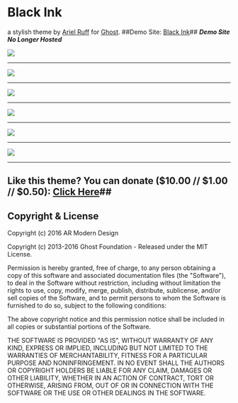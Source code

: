 # Black Ink
a stylish theme by <a href="http://www.arielruff.com">Ariel Ruff</a> for [Ghost](http://github.com/tryghost/ghost/).
##Demo Site: [Black Ink](http://www.zerocomposition.com/ "Black Ink")## ***Demo Site No Longer Hosted***

![](https://www.arielruff.com/BIStore/BlackInk_SP_1.jpg)

----------


![](https://www.arielruff.com/BIStore/BlackInk_SP_2.jpg)

----------


![](https://www.arielruff.com/BIStore/BlackInk_SP_3.jpg)

----------


![](https://www.arielruff.com/BIStore/BlackInk_SP_4.jpg)

----------


![](https://www.arielruff.com/BIStore/BlackInk_SP_5.jpg)

----------


![](https://www.arielruff.com/BIStore/BlackInk_SP_7.jpg)

----------


## Like this theme? You can donate ($10.00 // $1.00 // $0.50): [Click Here](https://www.paypal.com/cgi-bin/webscr?cmd=_donations&business=TAMRYSD7ZZ2BY&lc=US&item_name=AR%20Modern%20Designs&item_number=GTheme_BI&currency_code=USD&bn=PP%2dDonationsBF%3abtn_donateCC_LG%2egif%3aNonHosted "Click Here")##


## Copyright & License
Copyright (c) 2016 AR Modern Design

Copyright (c) 2013-2016 Ghost Foundation - Released under the MIT License.

Permission is hereby granted, free of charge, to any person obtaining a copy of this software and associated documentation files (the "Software"), to deal in the Software without restriction, including without limitation the rights to use, copy, modify, merge, publish, distribute, sublicense, and/or sell copies of the Software, and to permit persons to whom the Software is furnished to do so, subject to the following conditions:

The above copyright notice and this permission notice shall be included in all copies or substantial portions of the Software.

THE SOFTWARE IS PROVIDED "AS IS", WITHOUT WARRANTY OF ANY KIND, EXPRESS OR IMPLIED, INCLUDING BUT NOT LIMITED TO THE WARRANTIES OF MERCHANTABILITY, FITNESS FOR A PARTICULAR PURPOSE AND
NONINFRINGEMENT. IN NO EVENT SHALL THE AUTHORS OR COPYRIGHT HOLDERS BE LIABLE FOR ANY CLAIM, DAMAGES OR OTHER LIABILITY, WHETHER IN AN ACTION OF CONTRACT, TORT OR OTHERWISE, ARISING FROM, OUT OF OR IN CONNECTION WITH THE SOFTWARE OR THE USE OR OTHER DEALINGS IN THE SOFTWARE.

